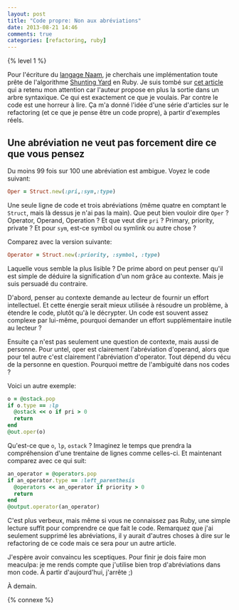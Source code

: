 ```yaml
---
layout: post
title: "Code propre: Non aux abréviations"
date: 2013-08-21 14:46
comments: true
categories: [refactoring, ruby]
---
```


{% level 1 %}

Pour l'écriture du 
[langage Naam](http://lkdjiin.github.io/blog/2013/08/01/implementer-un-langage-sur-la-machine-virtuelle-parrot-partie-1/),
je cherchais une implémentation toute
prête de l'algorithme 
[Shunting Yard](http://en.wikipedia.org/wiki/Shunting_yard_algorithm)
en Ruby. Je suis tombé sur
[cet article](http://www.hokstad.com/operator-precedence-parser)
qui a retenu mon attention car l'auteur propose en plus
la sortie dans un arbre syntaxique. Ce qui est exactement ce que je voulais.
Par contre le code est une horreur à lire. Ça m'a donné l'idée d'une série
d'articles sur le refactoring (et ce que je pense être un code propre), 
à partir d'exemples réels.

<!-- more -->

Une abréviation ne veut pas forcement dire ce que vous pensez
-------------------------------------------------------------
Du moins 99 fois sur 100 une abréviation est ambigue. Voyez le code suivant:

``` ruby
Oper = Struct.new(:pri,:sym,:type)
```

Une seule ligne de code et trois abréviations (même quatre en comptant le
`Struct`, mais là dessus je n'ai pas la main). Que peut bien vouloir dire
`Oper` ? Operator, Operand, Operation ? Et que veut dire `pri` ? Primary,
priority, private ? Et pour `sym`, est-ce symbol ou symlink ou autre chose ?

Comparez avec la version suivante:

``` ruby
Operator = Struct.new(:priority, :symbol, :type)
```

Laquelle vous semble la plus lisible ?  De prime abord on peut penser qu'il est
simple de déduire la signification d'un nom grâce au contexte. Mais je suis
persuadé du contraire.

D'abord, penser au contexte demande au lecteur de fournir un effort
intellectuel. Et cette énergie serait mieux utilisée à résoudre un
problème, à étendre le code, plutôt qu'à le décrypter. 
Un code est souvent assez complexe par lui-même, pourquoi
demander un effort supplémentaire inutile au lecteur ?

Ensuite ça n'est pas seulement une question de contexte, mais aussi
de personne. Pour untel, oper est clairement l'abréviation d'operand, alors
que pour tel autre c'est clairement l'abréviation d'operator. Tout dépend
du vécu de la personne en question. Pourquoi mettre de l'ambiguité dans
nos codes ?

Voici un autre exemple:

``` ruby
o = @ostack.pop
if o.type == :lp
  @ostack << o if pri > 0
  return
end
@out.oper(o)
```

Qu'est-ce que `o`, `lp`, `ostack` ? Imaginez le temps que prendra
la compréhension d'une trentaine de lignes comme celles-ci. Et maintenant
comparez avec ce qui suit:

``` ruby
an_operator = @operators.pop
if an_operator.type == :left_parenthesis
  @operators << an_operator if priority > 0
  return
end
@output.operator(an_operator)
```

C'est plus verbeux, mais même si vous ne connaissez pas Ruby, une simple
lecture suffit pour comprendre ce que fait le code. Remarquez que j'ai
seulement supprimé les abréviations, il y aurait d'autres choses à dire
sur le refactoring de ce code mais ce sera pour un autre article.

J'espère avoir convaincu les sceptiques.
Pour finir je dois faire mon meaculpa: je me rends compte que j'utilise
bien trop d'abréviations dans mon code. À partir d'aujourd'hui, j'arrête ;)

À demain.

{% connexe %}
